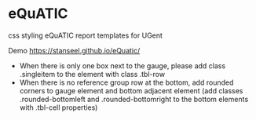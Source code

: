 # eQuATIC
css styling eQuATIC report templates for UGent

Demo https://stanseel.github.io/eQuatic/

* When there is only one box next to the gauge, please add class .singleitem to the element with class .tbl-row
* When there is no reference group row at the bottom, add rounded corners to gauge element and bottom adjacent element (add classes .rounded-bottomleft and .rounded-bottomright to the bottom elements with .tbl-cell properties)
